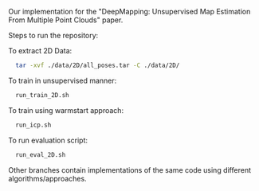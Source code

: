 
Our implementation for the "DeepMapping: Unsupervised Map Estimation From Multiple Point Clouds" paper. 

Steps to run the repository:

To extract 2D Data:
```bash
  tar -xvf ./data/2D/all_poses.tar -C ./data/2D/
```

To train in unsupervised manner: 
```bash
  run_train_2D.sh
```

To train using warmstart approach:
```bash
  run_icp.sh
```

To run evaluation script:
```bash
  run_eval_2D.sh
```

Other branches contain implementations of the same code using different algorithms/approaches.

